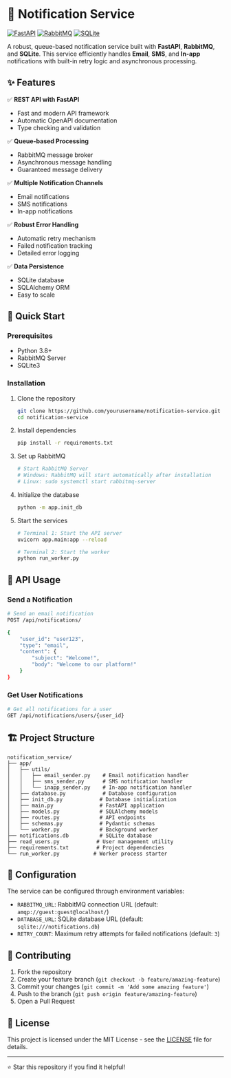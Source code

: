 # 🚀 Notification Service

[![FastAPI](https://img.shields.io/badge/FastAPI-005571?style=for-the-badge&logo=fastapi)](https://fastapi.tiangolo.com/)
[![RabbitMQ](https://img.shields.io/badge/RabbitMQ-FF6600?style=for-the-badge&logo=rabbitmq&logoColor=white)](https://www.rabbitmq.com/)
[![SQLite](https://img.shields.io/badge/sqlite-003B57?style=for-the-badge&logo=sqlite&logoColor=white)](https://www.sqlite.org/)

A robust, queue-based notification service built with **FastAPI**, **RabbitMQ**, and **SQLite**. This service efficiently handles **Email**, **SMS**, and **In-app** notifications with built-in retry logic and asynchronous processing.

## ✨ Features

✅ **REST API with FastAPI**
   - Fast and modern API framework
   - Automatic OpenAPI documentation
   - Type checking and validation

✅ **Queue-based Processing**
   - RabbitMQ message broker
   - Asynchronous message handling
   - Guaranteed message delivery

✅ **Multiple Notification Channels**
   - Email notifications
   - SMS notifications
   - In-app notifications

✅ **Robust Error Handling**
   - Automatic retry mechanism
   - Failed notification tracking
   - Detailed error logging

✅ **Data Persistence**
   - SQLite database
   - SQLAlchemy ORM
   - Easy to scale

## 🚀 Quick Start

### Prerequisites

- Python 3.8+
- RabbitMQ Server
- SQLite3

### Installation

1. Clone the repository
   ```bash
   git clone https://github.com/yourusername/notification-service.git
   cd notification-service
   ```

2. Install dependencies
   ```bash
   pip install -r requirements.txt
   ```

3. Set up RabbitMQ
   ```bash
   # Start RabbitMQ Server
   # Windows: RabbitMQ will start automatically after installation
   # Linux: sudo systemctl start rabbitmq-server
   ```

4. Initialize the database
   ```bash
   python -m app.init_db
   ```

5. Start the services
   ```bash
   # Terminal 1: Start the API server
   uvicorn app.main:app --reload

   # Terminal 2: Start the worker
   python run_worker.py
   ```

## 📡 API Usage

### Send a Notification

```bash
# Send an email notification
POST /api/notifications/

{
    "user_id": "user123",
    "type": "email",
    "content": {
        "subject": "Welcome!",
        "body": "Welcome to our platform!"
    }
}
```

### Get User Notifications

```bash
# Get all notifications for a user
GET /api/notifications/users/{user_id}
```

## 🏗️ Project Structure

```plaintext
notification_service/
├── app/
│   ├── utils/
│   │   ├── email_sender.py    # Email notification handler
│   │   ├── sms_sender.py      # SMS notification handler
│   │   └── inapp_sender.py    # In-app notification handler
│   ├── database.py            # Database configuration
│   ├── init_db.py            # Database initialization
│   ├── main.py               # FastAPI application
│   ├── models.py             # SQLAlchemy models
│   ├── routes.py             # API endpoints
│   ├── schemas.py            # Pydantic schemas
│   └── worker.py             # Background worker
├── notifications.db          # SQLite database
├── read_users.py            # User management utility
├── requirements.txt         # Project dependencies
└── run_worker.py           # Worker process starter
```

## 🔧 Configuration

The service can be configured through environment variables:

- `RABBITMQ_URL`: RabbitMQ connection URL (default: `amqp://guest:guest@localhost/`)
- `DATABASE_URL`: SQLite database URL (default: `sqlite:///notifications.db`)
- `RETRY_COUNT`: Maximum retry attempts for failed notifications (default: `3`)

## 🤝 Contributing

1. Fork the repository
2. Create your feature branch (`git checkout -b feature/amazing-feature`)
3. Commit your changes (`git commit -m 'Add some amazing feature'`)
4. Push to the branch (`git push origin feature/amazing-feature`)
5. Open a Pull Request

## 📝 License

This project is licensed under the MIT License - see the [LICENSE](LICENSE) file for details.

---

⭐ Star this repository if you find it helpful!


 
